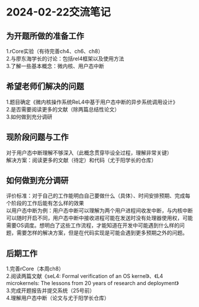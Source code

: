 # 2024-02-22交流笔记
## 为开题所做的准备工作
1.rCore实验（有待完善ch4、ch6、ch8）  
2.与廖东海学长的讨论：包括rel4框架以及使用方法  
3.了解一些基本概念：微内核、用户态中断  
## 希望老师们解决的问题
1.题目确定《微内核操作系统ReL4中基于用户态中断的异步系统调用设计》  
2.是否需要阅读更多的文献（除两篇总结性论文）  
3.如何做到充分调研  
## 现阶段问题与工作
对于用户态中断理解不够深入（此概念贯穿毕设全过程，理解非常关键）  
解决方案：阅读更多的文献（待定）和代码（尤于阳学长的仓库）
## 如何做到充分调研
评价标准：对于自己的工作能明白自己要做什么（具体）、时间安排预期、完成每个阶段的工作后能有怎么样的效果  
以用户态中断为例：用户态中断可以理解为两个用户进程间收发中断，与内核中断可以随时开启不同，用户态中断中接收进程可能在发送时没有处理器使用权，可能需要OS调度。想明白了这些工作流程，才能知道在开发中可能遇到什么样的问题，需要怎样的解决方案，但是在代码实现是可能会遇到更多预期之外的问题。
## 后期工作
1.完善rCore（本周ch8）  
2.阅读两篇文献《seL4: Formal verification of an OS kernel》、《L4 microkernels: The lessons from 20 years of research and deployment》  
3.完成开题报告并提交系统（25号前）  
4.理解用户态中断（论文与尤于阳学长仓库）